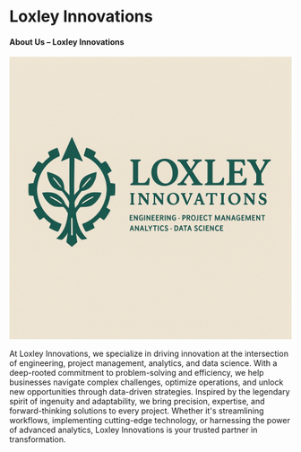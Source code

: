 # Loxley Innovations

#### **About Us – Loxley Innovations**  

![Loxley Header](/assets/img/Loxley_Header.png)

At Loxley Innovations, we specialize in driving innovation at the intersection of engineering, project management, analytics, and data science. With a deep-rooted commitment to problem-solving and efficiency, we help businesses navigate complex challenges, optimize operations, and unlock new opportunities through data-driven strategies. Inspired by the legendary spirit of ingenuity and adaptability, we bring precision, expertise, and forward-thinking solutions to every project. Whether it's streamlining workflows, implementing cutting-edge technology, or harnessing the power of advanced analytics, Loxley Innovations is your trusted partner in transformation.
